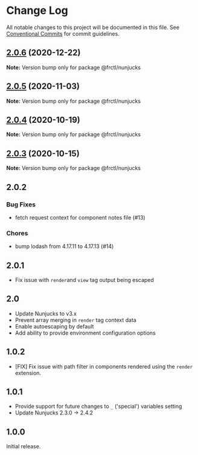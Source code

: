 # Change Log

All notable changes to this project will be documented in this file.
See [Conventional Commits](https://conventionalcommits.org) for commit guidelines.

## [2.0.6](https://github.com/frctl/fractal/compare/@frctl/nunjucks@2.0.5...@frctl/nunjucks@2.0.6) (2020-12-22)

**Note:** Version bump only for package @frctl/nunjucks





## [2.0.5](https://github.com/frctl/fractal/compare/@frctl/nunjucks@2.0.4...@frctl/nunjucks@2.0.5) (2020-11-03)

**Note:** Version bump only for package @frctl/nunjucks





## [2.0.4](https://github.com/frctl/fractal/compare/@frctl/nunjucks@2.0.3...@frctl/nunjucks@2.0.4) (2020-10-19)

**Note:** Version bump only for package @frctl/nunjucks





## [2.0.3](https://github.com/frctl/fractal/compare/@frctl/nunjucks@2.0.2...@frctl/nunjucks@2.0.3) (2020-10-15)

**Note:** Version bump only for package @frctl/nunjucks





## 2.0.2

### Bug Fixes

-   fetch request context for component notes file (#13)

### Chores

-   bump lodash from 4.17.11 to 4.17.13 (#14)

## 2.0.1

-   Fix issue with `render`and `view` tag output being escaped

## 2.0

-   Update Nunjucks to v3.x
-   Prevent array merging in `render` tag context data
-   Enable autoescaping by default
-   Add ability to provide environment configuration options

## 1.0.2

-   [FIX] Fix issue with path filter in components rendered using the `render` extension.

## 1.0.1

-   Provide support for future changes to `_` ('special') variables setting
-   Update Nunjucks 2.3.0 -> 2.4.2

## 1.0.0

Initial release.
